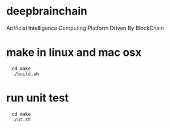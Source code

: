 # deepbrainchain
Artificial Intelligence Computing Platform Driven By BlockChain

# make in linux and mac osx
  
  
```
  cd make
  ./build.sh
```

# run unit test
```
  cd make
  ./ut.sh
```
##
